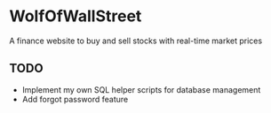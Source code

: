 # WolfOfWallStreet
A finance website to buy and sell stocks with real-time market prices

## TODO
* Implement my own SQL helper scripts for database management
* Add forgot password feature
